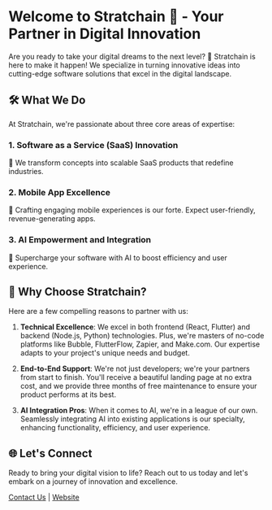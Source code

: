 # Welcome to Stratchain 👋 - Your Partner in Digital Innovation

Are you ready to take your digital dreams to the next level? 🚀 Stratchain is here to make it happen! We specialize in turning innovative ideas into cutting-edge software solutions that excel in the digital landscape.

## 🛠️ What We Do

At Stratchain, we're passionate about three core areas of expertise:

### 1. Software as a Service (SaaS) Innovation

🚀 We transform concepts into scalable SaaS products that redefine industries.

### 2. Mobile App Excellence

📱 Crafting engaging mobile experiences is our forte. Expect user-friendly, revenue-generating apps.

### 3. AI Empowerment and Integration

🤖 Supercharge your software with AI to boost efficiency and user experience.

## 🌟 Why Choose Stratchain?

Here are a few compelling reasons to partner with us:

1. **Technical Excellence**: We excel in both frontend (React, Flutter) and backend (Node.js, Python) technologies. Plus, we're masters of no-code platforms like Bubble, FlutterFlow, Zapier, and Make.com. Our expertise adapts to your project's unique needs and budget.

2. **End-to-End Support**: We're not just developers; we're your partners from start to finish. You'll receive a beautiful landing page at no extra cost, and we provide three months of free maintenance to ensure your product performs at its best.

3. **AI Integration Pros**: When it comes to AI, we're in a league of our own. Seamlessly integrating AI into existing applications is our specialty, enhancing functionality, efficiency, and user experience.

## 🌐 Let's Connect

Ready to bring your digital vision to life? Reach out to us today and let's embark on a journey of innovation and excellence.

[Contact Us](mailto:adimis.ai.001@gmail.com) | [Website](https://www.stratchain.com)
